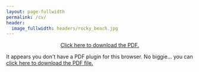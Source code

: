 ```yaml
---
layout: page-fullwidth
permalink: /cv/
header:
  image_fullwidth: headers/rocky_beach.jpg
---
```

<p align="center">
<a href="/assets/cv/CoutoCV_180107.pdf">Click here to
download the PDF.</a>
</p>

<object data="/assets/cv/CoutoCV_180107.pdf" type="application/pdf" width="100%" height="500px">
    <p>It appears you don't have a PDF plugin for this browser.
    No biggie... you can <a href="/assets/cv/CoutoCV_180107.pdf">click here to
    download the PDF file.</a></p>
</object>

<!-- ---
title: "A website that doesn't exit"
layout: redirect
sitemap: false
permalink: /cv/
redirect_to:  "https://nicolecouto.github.io/assets/cv/CoutoCV_180107.pdf"
---
This is just a page to demonstrate the `redirect`-layout, programmend by [Kanishk](http://codingtips.kanishkkunal.in/about/). -->
